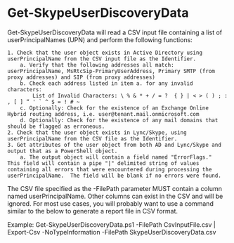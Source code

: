 # Get-SkypeUserDiscoveryData

Get-SkypeUserDiscoveryData will read a CSV input file containing a list of userPrincipalNames (UPN) and perform the following functions:

	1. Check that the user object exists in Active Directory using userPrincipalName from the CSV input file as the Identifier.
		a. Verify that the following addresses all match:  userPrincipalName, MsRtcSip-PrimaryUserAddress, Primary SMTP (from proxy addresses) and SIP (from proxy addresses)
		b. Check each address listed in item a. for any invalid characters: 
			List of Invalid Characters: \ % & * + / = ?  { } | < > ( ) ; : , [ ] “ ' ` ^ $ = ! # ~
		c. Optionally: Check for the existence of an Exchange Online Hybrid routing address, i.e. user@tenant.mail.onmicrosoft.com
		d. Optionally: Check for the existence of any mail domains that should be flagged as erroneous.
	2. Check that the user object exists in Lync/Skype, using userPrincipalName from the CSV file as the Identifier.
	3. Get attributes of the user object from both AD and Lync/Skype and output that as a PowerShell object.
		a. The output object will contain a field named "ErrorFlags."  This field will contain a pipe "|" delimited string of values containing all errors that were encountered during processing the userPrincipalName.  The field will be blank if no errors were found.

The CSV file specified as the -FilePath parameter MUST contain a column named userPrincipalName.  Other columns can exist in the CSV and will be ignored.  For most use cases, you will probably want to use a command similar to the below to generate a report file in CSV format.

Example: Get-SkypeUserDiscoveryData.ps1 -FilePath CsvInputFile.csv | Export-Csv -NoTypeInformation -FilePath SkypeUserDiscoveryData.csv
